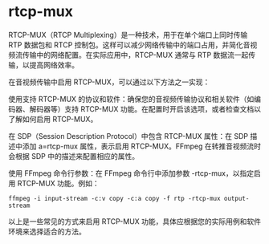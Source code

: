# rtcp-mux

RTCP-MUX（RTCP Multiplexing）是一种技术，用于在单个端口上同时传输 RTP 数据包和 RTCP 控制包。这样可以减少网络传输中的端口占用，并简化音视频流传输中的网络配置。在实际应用中，RTCP-MUX 通常与 RTP 数据流一起传输，以提高网络效率。

在音视频传输中启用 RTCP-MUX，可以通过以下方法之一实现：

使用支持 RTCP-MUX 的协议和软件：确保您的音视频传输协议和相关软件（如编码器、解码器等）支持 RTCP-MUX 功能。在配置时开启该选项，或者检查文档以了解如何启用 RTCP-MUX。

在 SDP（Session Description Protocol）中包含 RTCP-MUX 属性：在 SDP 描述中添加 a=rtcp-mux 属性，表示启用 RTCP-MUX。FFmpeg 在转推音视频流时会根据 SDP 中的描述来配置相应的属性。

使用 FFmpeg 命令行参数：在 FFmpeg 命令行中添加参数 -rtcp-mux，以指定启用 RTCP-MUX 功能。例如：

```Shell
ffmpeg -i input-stream -c:v copy -c:a copy -f rtp -rtcp-mux output-stream
```
以上是一些常见的方式来启用 RTCP-MUX 功能，具体应根据您的实际用例和软件环境来选择适合的方法。
